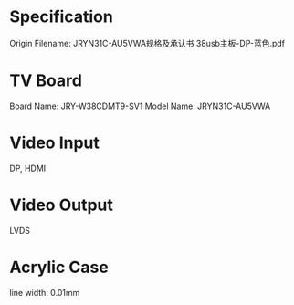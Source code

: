 # Specification
Origin Filename: JRYN31C-AU5VWA规格及承认书 38usb主板-DP-蓝色.pdf

# TV Board
Board Name: JRY-W38CDMT9-SV1
Model Name: JRYN31C-AU5VWA

# Video Input
DP, HDMI

# Video Output
LVDS

# Acrylic Case
line width: 0.01mm
